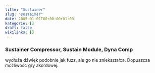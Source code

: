 ```yaml
---
title: "Sustainer"
slug: "sustainer"
date: 2005-01-01T00:00:00+01:00
kategorie: []
draft: false
wikilinks: []
---
```

### Sustainer Compressor, Sustain Module, Dyna Comp

wydłuża dźwięk podobnie jak fuzz, ale go nie zniekształca. Dopuszcza
możliwość gry akordowej.